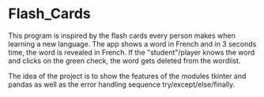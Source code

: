 # Flash_Cards
This program is inspired by the flash cards every person makes when learning a new language. 
The app shows a word in French and in 3 seconds time, the word is revealed in French. If the "student"/player knows the word and clicks on the green check, the word gets deleted from the wordlist. 

The idea of the project is to show the features of the modules tkinter and pandas as well as the error handling sequence try/except/else/finally. 
